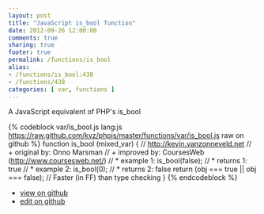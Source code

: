 ```yaml
---
layout: post
title: "JavaScript is_bool function"
date: 2012-09-26 12:00:00
comments: true
sharing: true
footer: true
permalink: /functions/is_bool
alias:
- /functions/is_bool:438
- /functions/438
categories: [ var, functions ]
---
```

A JavaScript equivalent of PHP's is_bool
<!-- more -->
{% codeblock var/is_bool.js lang:js https://raw.github.com/kvz/phpjs/master/functions/var/is_bool.js raw on github %}
function is_bool (mixed_var) {
    // http://kevin.vanzonneveld.net
    // +   original by: Onno Marsman
    // +   improved by: CoursesWeb (http://www.coursesweb.net/)
    // *     example 1: is_bool(false);
    // *     returns 1: true
    // *     example 2: is_bool(0);
    // *     returns 2: false
    return (obj === true || obj === false); // Faster (in FF) than type checking
}
{% endcodeblock %}
<ul>
 <li><a href="https://github.com/kvz/phpjs/blob/master/functions/var/is_bool.js">view on github</a></li>
 <li><a href="https://github.com/kvz/phpjs/edit/master/functions/var/is_bool.js">edit on github</a></li>
</ul>
